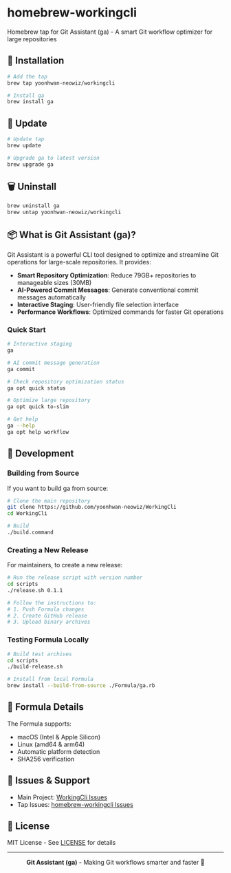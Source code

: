# homebrew-workingcli

Homebrew tap for Git Assistant (ga) - A smart Git workflow optimizer for large repositories

## 🍺 Installation

```bash
# Add the tap
brew tap yoonhwan-neowiz/workingcli

# Install ga
brew install ga
```

## 🔄 Update

```bash
# Update tap
brew update

# Upgrade ga to latest version
brew upgrade ga
```

## 🗑️ Uninstall

```bash
brew uninstall ga
brew untap yoonhwan-neowiz/workingcli
```

## 📦 What is Git Assistant (ga)?

Git Assistant is a powerful CLI tool designed to optimize and streamline Git operations for large-scale repositories. It provides:

- **Smart Repository Optimization**: Reduce 79GB+ repositories to manageable sizes (30MB)
- **AI-Powered Commit Messages**: Generate conventional commit messages automatically
- **Interactive Staging**: User-friendly file selection interface
- **Performance Workflows**: Optimized commands for faster Git operations

### Quick Start

```bash
# Interactive staging
ga

# AI commit message generation
ga commit

# Check repository optimization status
ga opt quick status

# Optimize large repository
ga opt quick to-slim

# Get help
ga --help
ga opt help workflow
```

## 🔧 Development

### Building from Source

If you want to build ga from source:

```bash
# Clone the main repository
git clone https://github.com/yoonhwan-neowiz/WorkingCli
cd WorkingCli

# Build
./build.command
```

### Creating a New Release

For maintainers, to create a new release:

```bash
# Run the release script with version number
cd scripts
./release.sh 0.1.1

# Follow the instructions to:
# 1. Push Formula changes
# 2. Create GitHub release
# 3. Upload binary archives
```

### Testing Formula Locally

```bash
# Build test archives
cd scripts
./build-release.sh

# Install from local Formula
brew install --build-from-source ./Formula/ga.rb
```

## 📄 Formula Details

The Formula supports:
- macOS (Intel & Apple Silicon)
- Linux (amd64 & arm64)
- Automatic platform detection
- SHA256 verification

## 🐛 Issues & Support

- Main Project: [WorkingCli Issues](https://github.com/yoonhwan-neowiz/WorkingCli/issues)
- Tap Issues: [homebrew-workingcli Issues](https://github.com/yoonhwan-neowiz/homebrew-workingcli/issues)

## 📜 License

MIT License - See [LICENSE](LICENSE) for details

---

<div align="center">
  
**Git Assistant (ga)** - Making Git workflows smarter and faster 🚀

</div>